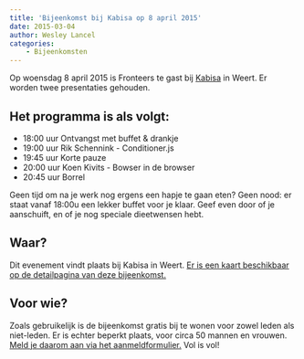 ```yaml
---
title: 'Bijeenkomst bij Kabisa op 8 april 2015'
date: 2015-03-04
author: Wesley Lancel
categories:
    - Bijeenkomsten
---
```


Op woensdag 8 april 2015 is Fronteers te gast bij [Kabisa](http://www.kabisa.nl) in Weert. Er worden twee presentaties gehouden.

## Het programma is als volgt:

-   18:00 uur Ontvangst met buffet & drankje
-   19:00 uur Rik Schennink - Conditioner.js
-   19:45 uur Korte pauze
-   20:00 uur Koen Kivits - Bowser in de browser
-   20:45 uur Borrel

Geen tijd om na je werk nog ergens een hapje te gaan eten? Geen nood: er staat vanaf 18:00u een lekker buffet voor je klaar. Geef even door of je aanschuift, en of je nog speciale dieetwensen hebt.

## Waar?

Dit evenement vindt plaats bij Kabisa in Weert. [Er is een kaart beschikbaar op de detailpagina van deze bijeenkomst.](/bijeenkomsten/2015/kabisa)

## Voor wie?

Zoals gebruikelijk is de bijeenkomst gratis bij te wonen voor zowel leden als niet-leden. Er is echter beperkt plaats, voor circa 50 mannen en vrouwen. [Meld je daarom aan via het aanmeldformulier.](/bijeenkomsten/2015/kabisa#formulier-1) Vol is vol!
